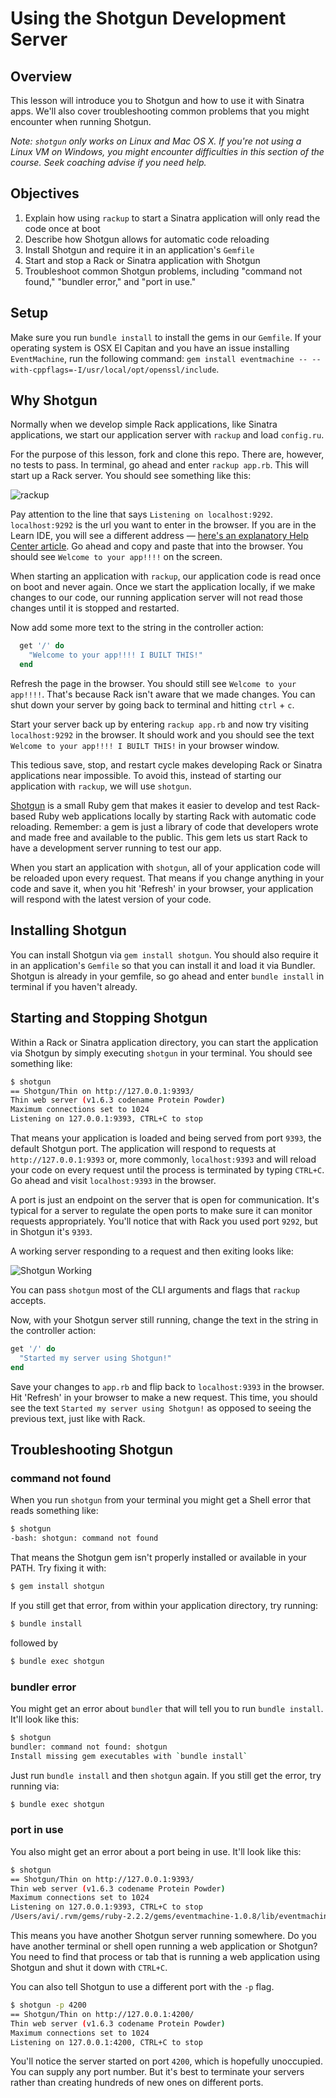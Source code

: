 # Using the Shotgun Development Server

## Overview

This lesson will introduce you to Shotgun and how to use it with Sinatra apps.
We'll also cover troubleshooting common problems that you might encounter when
running Shotgun.

_Note: `shotgun` only works on Linux and Mac OS X. If you're not using a Linux
VM on Windows, you might encounter difficulties in this section of the course.
Seek coaching advise if you need help._

## Objectives

1. Explain how using `rackup` to start a Sinatra application will only read the
   code once at boot
2. Describe how Shotgun allows for automatic code reloading
3. Install Shotgun and require it in an application's `Gemfile`
4. Start and stop a Rack or Sinatra application with Shotgun
5. Troubleshoot common Shotgun problems, including "command not found," "bundler error," and "port in use."

## Setup

Make sure you run `bundle install` to install the gems in our `Gemfile`. If your
operating system is OSX El Capitan and you have an issue installing
`EventMachine`, run the following command: `gem install eventmachine --
--with-cppflags=-I/usr/local/opt/openssl/include`.

## Why Shotgun

Normally when we develop simple Rack applications, like Sinatra applications, we
start our application server with `rackup` and load `config.ru`.

For the purpose of this lesson, fork and clone this repo. There are, however, no
tests to pass. In terminal, go ahead and enter `rackup app.rb`. This will start
up a Rack server. You should see something like this:

![rackup](https://s3.amazonaws.com/learn-verified/rackup.png)

Pay attention to the line that says `Listening on localhost:9292`.
`localhost:9292` is the url you want to enter in the browser. If you are in the
Learn IDE, you will see a different address — [here's an explanatory Help Center
article][help]. Go ahead and copy and paste that into the browser. You should
see `Welcome to your app!!!!` on the screen.

[help]: http://help.learn.co/the-learn-ide/common-ide-questions/accessing-localhost-in-the-learn-ide

When starting an application with `rackup`, our application code is read once on
boot and never again. Once we start the application locally, if we make changes
to our code, our running application server will not read those changes until it
is stopped and restarted.

Now add some more text to the string in the controller action:

```ruby
  get '/' do
    "Welcome to your app!!!! I BUILT THIS!"
  end
```

Refresh the page in the browser. You should still see `Welcome to your app!!!!`.
That's because Rack isn't aware that we made changes. You can shut down your
server by going back to terminal and hitting `ctrl` + `c`.

Start your server back up by entering `rackup app.rb` and now try visiting
`localhost:9292` in the browser. It should work and you should see the text
`Welcome to your app!!!! I BUILT THIS!` in your browser window.

This tedious save, stop, and restart cycle makes developing Rack or Sinatra
applications near impossible. To avoid this, instead of starting our application
with `rackup`, we will use `shotgun`.

[Shotgun][] is a small Ruby gem that makes it
easier to develop and test Rack-based Ruby web applications locally by starting
Rack with automatic code reloading. Remember: a gem is just a library of code
that developers wrote and made free and available to the public. This gem lets
us start Rack to have a development server running to test our app.

[Shotgun]: https://github.com/rtomayko/shotgun

When you start an application with `shotgun`, all of your application code will
be reloaded upon every request. That means if you change anything in your code
and save it, when you hit 'Refresh' in your browser, your application will
respond with the latest version of your code.

## Installing Shotgun

You can install Shotgun via `gem install shotgun`. You should also require it in
an application's `Gemfile` so that you can install it and load it via Bundler.
Shotgun is already in your gemfile, so go ahead and enter `bundle install` in
terminal if you haven't already.

## Starting and Stopping Shotgun

Within a Rack or Sinatra application directory, you can start the application
via Shotgun by simply executing `shotgun` in your terminal. You should see
something like:

```sh
$ shotgun
== Shotgun/Thin on http://127.0.0.1:9393/
Thin web server (v1.6.3 codename Protein Powder)
Maximum connections set to 1024
Listening on 127.0.0.1:9393, CTRL+C to stop
```

That means your application is loaded and being served from port `9393`, the
default Shotgun port. The application will respond to requests at
`http://127.0.0.1:9393` or, more commonly, `localhost:9393` and will reload your
code on every request until the process is terminated by typing `CTRL+C`. Go
ahead and visit `localhost:9393` in the browser.

A port is just an endpoint on the server that is open for communication. It's
typical for a server to regulate the open ports to make sure it can monitor
requests appropriately. You'll notice that with Rack you used port `9292`, but
in Shotgun it's `9393`.

A working server responding to a request and then exiting looks like:

![Shotgun Working](https://dl.dropboxusercontent.com/s/0dwm67kbwvbope1/2015-09-15%20at%2011.12%20PM.png)

You can pass `shotgun` most of the CLI arguments and flags that `rackup` accepts.

Now, with your Shotgun server still running, change the text in the string in
the controller action:

```ruby
get '/' do
  "Started my server using Shotgun!"
end
```

Save your changes to `app.rb` and flip back to `localhost:9393` in the browser.
Hit 'Refresh' in your browser to make a new request. This time, you should see
the text `Started my server using Shotgun!` as opposed to seeing the previous
text, just like with Rack.

## Troubleshooting Shotgun

### command not found

When you run `shotgun` from your terminal you might get a Shell error that reads
something like:

```sh
$ shotgun
-bash: shotgun: command not found
```

That means the Shotgun gem isn't properly installed or available in your PATH.
Try fixing it with:

```sh
$ gem install shotgun
```

If you still get that error, from within your application directory, try
running:

```sh
$ bundle install
```

followed by

```sh
$ bundle exec shotgun
```

### bundler error

You might get an error about `bundler` that will tell you to run `bundle
install`. It'll look like this:

```sh
$ shotgun
bundler: command not found: shotgun
Install missing gem executables with `bundle install`
```

Just run `bundle install` and then `shotgun` again. If you still get the error,
try running via:

```sh
$ bundle exec shotgun
```

### port in use

You also might get an error about a port being in use. It'll look like this:

```sh
$ shotgun
== Shotgun/Thin on http://127.0.0.1:9393/
Thin web server (v1.6.3 codename Protein Powder)
Maximum connections set to 1024
Listening on 127.0.0.1:9393, CTRL+C to stop
/Users/avi/.rvm/gems/ruby-2.2.2/gems/eventmachine-1.0.8/lib/eventmachine.rb:534:in `start_tcp_server': no acceptor (port is in use or requires root privileges) (RuntimeError)
```

This means you have another Shotgun server running somewhere. Do you have
another terminal or shell open running a web application or Shotgun? You need to
find that process or tab that is running a web application using Shotgun and
shut it down with `CTRL+C`.

You can also tell Shotgun to use a different port with the `-p` flag.

```sh
$ shotgun -p 4200
== Shotgun/Thin on http://127.0.0.1:4200/
Thin web server (v1.6.3 codename Protein Powder)
Maximum connections set to 1024
Listening on 127.0.0.1:4200, CTRL+C to stop
```

You'll notice the server started on port `4200`, which is hopefully unoccupied.
You can supply any port number. But it's best to terminate your servers rather
than creating hundreds of new ones on different ports.